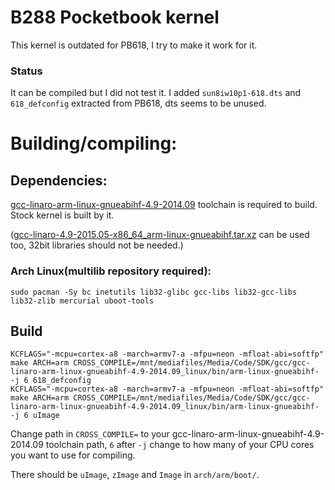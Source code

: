 # B288 Pocketbook kernel

This kernel is outdated for PB618, I try to make it work for it.

### Status

It can be compiled but I did not test it. I added `sun8iw10p1-618.dts` and `618_defconfig` extracted from PB618, dts seems to be unused.

# Building/compiling:

## Dependencies:

[gcc-linaro-arm-linux-gnueabihf-4.9-2014.09](https://releases.linaro.org/archive/14.09/components/toolchain/binaries/gcc-linaro-arm-linux-gnueabihf-4.9-2014.09_linux.tar.xz) toolchain is required to build. Stock kernel is built by it.

([gcc-linaro-4.9-2015.05-x86_64_arm-linux-gnueabihf.tar.xz](https://releases.linaro.org/archive/15.05/components/toolchain/binaries/arm-linux-gnueabihf/gcc-linaro-4.9-2015.05-x86_64_arm-linux-gnueabihf.tar.xz) can be used too, 32bit libraries should not be needed.) 

### Arch Linux(multilib repository required):

    sudo pacman -Sy bc inetutils lib32-glibc gcc-libs lib32-gcc-libs lib32-zlib mercurial uboot-tools
    
## Build

    KCFLAGS="-mcpu=cortex-a8 -march=armv7-a -mfpu=neon -mfloat-abi=softfp" make ARCH=arm CROSS_COMPILE=/mnt/mediafiles/Media/Code/SDK/gcc/gcc-linaro-arm-linux-gnueabihf-4.9-2014.09_linux/bin/arm-linux-gnueabihf- -j 6 618_defconfig
    KCFLAGS="-mcpu=cortex-a8 -march=armv7-a -mfpu=neon -mfloat-abi=softfp" make ARCH=arm CROSS_COMPILE=/mnt/mediafiles/Media/Code/SDK/gcc/gcc-linaro-arm-linux-gnueabihf-4.9-2014.09_linux/bin/arm-linux-gnueabihf- -j 6 uImage

Change path in `CROSS_COMPILE=` to your gcc-linaro-arm-linux-gnueabihf-4.9-2014.09 toolchain path, `6` after `-j` change to how many of your CPU cores you want to use for compiling.

There should be `uImage`, `zImage` and `Image` in `arch/arm/boot/`.
